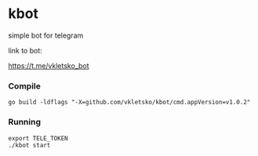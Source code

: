 # kbot
simple bot for telegram


link to bot:

https://t.me/vkletsko_bot

### Compile
```
go build -ldflags "-X=github.com/vkletsko/kbot/cmd.appVersion=v1.0.2"
```

### Running
```
export TELE_TOKEN
./kbot start
```